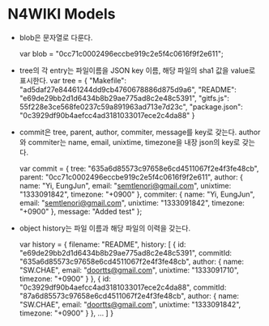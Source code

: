 
N4WIKI Models
=============

- blob은 문자열로 다룬다.

    var blob = "0cc71c0002496eccbe919c2e5f4c0616f9f2e611";

- tree의 각 entry는 파일이름을 JSON key 이름, 해당 파일의 sha1 값을 value로 표시한다.
    var tree = {
            "Makefile": "ad5daf27e84461244dd9cb4760678886d875d9a6",
            "README": "e69de29bb2d1d6434b8b29ae775ad8c2e48c5391",
            "gitfs.js": 55f228e3ce568fe0237c59a891963ad713e7d23c",
            "package.json": "0c3929df90b4aefcc4ad3181033017ece2c4da88"
        }
    
- commit은 tree, parent, author, commiter, message를 key로 갖는다. author와 commiter는 name, email, unixtime, timezone을 내장 json의 key로 갖는다.

    var commit = {
                tree: "635a6d85573c97658e6cd4511067f2e4f3fe48cb",
                parent: "0cc71c0002496eccbe919c2e5f4c0616f9f2e611",
                author: {
                    name: "Yi, EungJun",
                    email: "semtlenori@gmail.com",
                    unixtime: "1333091842",
                    timezone: "+0900"
                },
                commiter: {
                    name: "Yi, EungJun",
                    email: "semtlenori@gmail.com",
                    unixtime: "1333091842",
                    timezone: "+0900"
                },
                message: "Added test"
    };

- object history는 파일 이름과 해당 파일의 이력을 갖는다.

    var history = {
        filename: "README",
        history: [
            {
                id: "e69de29bb2d1d6434b8b29ae775ad8c2e48c5391",
                commitId: "635a6d85573c97658e6cd4511067f2e4f3fe48cb",
                author: {
                    name: "SW.CHAE",
                    email: "doortts@gmail.com",
                    unixtime: "1333091710",
                    timezone: "+0900"
                }
            },
            {
                id: "0c3929df90b4aefcc4ad3181033017ece2c4da88",
                commitId: "87a6d85573c97658e6cd4511067f2e4f3fe48cb",
                author: {
                    name: "SW.CHAE",
                    email: "doortts@gmail.com",
                    unixtime: "1333091842",
                    timezone: "+0900"
                }
            },
            ...
        ]
    }